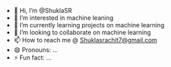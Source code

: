 - 👋 Hi, I’m @ShuklaSR
- 👀 I’m interested in  machine leaning
- 🌱 I’m currently learning projects on machine learning
- 💞️ I’m looking to collaborate on machine learning
- 📫 How to reach me @ Shuklasrachit7@gmail.com
- 😄 Pronouns: ...
- ⚡ Fun fact: ...

<!---
ShuklaSR/ShuklaSR is a ✨ special ✨ repository because its `README.md` (this file) appears on your GitHub profile.
You can click the Preview link to take a look at your changes.
--->
